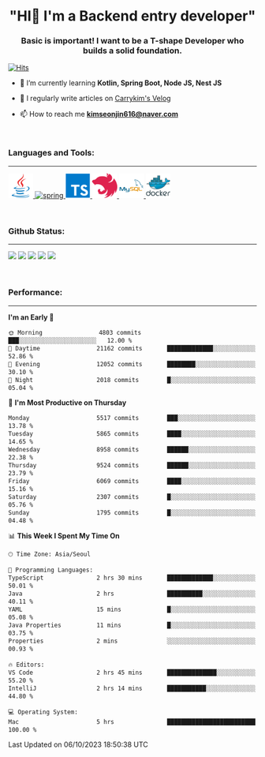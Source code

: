 <h1 align="center">"HI👋 I'm a Backend entry developer" </h1>
<h3 align="center">Basic is important! I want to be a T-shape Developer who builds a solid foundation.</h3>

[![Hits](https://hits.seeyoufarm.com/api/count/incr/badge.svg?url=https%3A%2F%2Fgithub.com%2Fgimseonjin&count_bg=%2318BFE5&title_bg=%23555555&icon=ko-fi.svg&icon_color=%23E7E7E7&title=hits&edge_flat=false)](https://hits.seeyoufarm.com)

- 🌱 I’m currently learning **Kotlin, Spring Boot, Node JS, Nest JS**

- 📝 I regularly write articles on [Carrykim's Velog](https://velog.io/@carrykim)

- 📫 How to reach me **kimseonjin616@naver.com**

<br/>

<h3 align="left">Languages and Tools:</h3>

***

<p align="left"> 
 <a href="https://www.java.com" target="_blank" rel="noreferrer"> <img src="https://raw.githubusercontent.com/devicons/devicon/master/icons/java/java-original.svg" alt="java" width="10%" height="10%"/> </a>
 <a href="https://spring.io/" target="_blank" rel="noreferrer"> <img src="https://www.vectorlogo.zone/logos/springio/springio-icon.svg" alt="spring" width="10%" height="10%"/> </a>
  <a href="https://www.typescriptlang.org/" target="_blank" rel="noreferrer"> <img src="https://raw.githubusercontent.com/devicons/devicon/master/icons/typescript/typescript-original.svg" alt="typescript" width="10%" height="10%"/> </a>
<a href="https://nestjs.com/" target="_blank" rel="noreferrer"> <img src="https://raw.githubusercontent.com/devicons/devicon/master/icons/nestjs/nestjs-plain.svg" alt="nestjs" width="10%" height="10%"/> </a> 
<a href="https://www.mysql.com/" target="_blank" rel="noreferrer"> <img src="https://raw.githubusercontent.com/devicons/devicon/master/icons/mysql/mysql-original-wordmark.svg" alt="mysql" width="10%" height="10%"/>  </a>
 <a href="https://www.docker.com/" target="_blank" rel="noreferrer"> <img src="https://raw.githubusercontent.com/devicons/devicon/master/icons/docker/docker-original-wordmark.svg" alt="docker" width="10%" height="10%"/> </a>
 </p>
</p>

<br/>

<h3 align="left">Github Status:</h3>

***

![](http://github-profile-summary-cards.vercel.app/api/cards/profile-details?username=gimseonjin&theme=nord_bright)
![](http://github-profile-summary-cards.vercel.app/api/cards/repos-per-language?username=gimseonjin&theme=nord_bright)
![](http://github-profile-summary-cards.vercel.app/api/cards/most-commit-language?username=gimseonjin&theme=nord_bright)
![](http://github-profile-summary-cards.vercel.app/api/cards/stats?username=gimseonjin&theme=nord_bright)
![](http://github-profile-summary-cards.vercel.app/api/cards/productive-time?username=gimseonjin&theme=nord_bright&utcOffset=8)


<br/>

<h3 align="left">Performance:</h3>

***

<!--START_SECTION:waka-->
**I'm an Early 🐤** 

```text
🌞 Morning                4803 commits        ███░░░░░░░░░░░░░░░░░░░░░░   12.00 % 
🌆 Daytime                21162 commits       █████████████░░░░░░░░░░░░   52.86 % 
🌃 Evening                12052 commits       ████████░░░░░░░░░░░░░░░░░   30.10 % 
🌙 Night                  2018 commits        █░░░░░░░░░░░░░░░░░░░░░░░░   05.04 % 
```
📅 **I'm Most Productive on Thursday** 

```text
Monday                   5517 commits        ███░░░░░░░░░░░░░░░░░░░░░░   13.78 % 
Tuesday                  5865 commits        ████░░░░░░░░░░░░░░░░░░░░░   14.65 % 
Wednesday                8958 commits        ██████░░░░░░░░░░░░░░░░░░░   22.38 % 
Thursday                 9524 commits        ██████░░░░░░░░░░░░░░░░░░░   23.79 % 
Friday                   6069 commits        ████░░░░░░░░░░░░░░░░░░░░░   15.16 % 
Saturday                 2307 commits        █░░░░░░░░░░░░░░░░░░░░░░░░   05.76 % 
Sunday                   1795 commits        █░░░░░░░░░░░░░░░░░░░░░░░░   04.48 % 
```


📊 **This Week I Spent My Time On** 

```text
🕑︎ Time Zone: Asia/Seoul

💬 Programming Languages: 
TypeScript               2 hrs 30 mins       █████████████░░░░░░░░░░░░   50.01 % 
Java                     2 hrs               ██████████░░░░░░░░░░░░░░░   40.11 % 
YAML                     15 mins             █░░░░░░░░░░░░░░░░░░░░░░░░   05.08 % 
Java Properties          11 mins             █░░░░░░░░░░░░░░░░░░░░░░░░   03.75 % 
Properties               2 mins              ░░░░░░░░░░░░░░░░░░░░░░░░░   00.93 % 

🔥 Editors: 
VS Code                  2 hrs 45 mins       ██████████████░░░░░░░░░░░   55.20 % 
IntelliJ                 2 hrs 14 mins       ███████████░░░░░░░░░░░░░░   44.80 % 

💻 Operating System: 
Mac                      5 hrs               █████████████████████████   100.00 % 
```


 Last Updated on 06/10/2023 18:50:38 UTC
<!--END_SECTION:waka-->

<div align="center">
  
